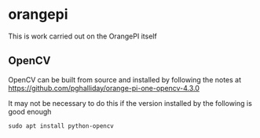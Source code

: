 # orangepi

This is work carried out on the OrangePI itself

## OpenCV

OpenCV can be built from source and installed by following the notes at https://github.com/pghalliday/orange-pi-one-opencv-4.3.0

It may not be necessary to do this if the version installed by the following is good enough

```
sudo apt install python-opencv
```
